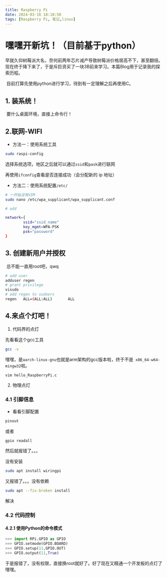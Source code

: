```yaml
---
title: Raspberry Pi
date: 2024-03-16 18:18:50
tags: [Raspberry Pi, 笔记,linux]
---
```


# 嘿嘿开新坑！（目前基于python）

​	早就久仰树莓派大名，奈何前两年芯片减产导致树莓派价格居高不下，甚至翻倍。现在终于降下来了，于是斥巨资买了一块3B前来学习。本篇Blog用于记录我的探索历程。

​	目前打算先使用python进行学习，待到有一定理解之后再使用C。

## 1. 装系统！

​	要什么桌面环境，直接上命令行！

## 2.联网-WIFI

* 方法一：使用系统工具

```bash
sudo raspi-config
```

选择系统选项，地区之后就可以通过`ssid`和`pask`进行联网

再使用`ifconfig`查看是否连接成功（会分配新的 ip 地址）

* 方法二：使用系统配置`/etc/`

```bash
# 一开始没有VIM
sudo nano /etc/wpa_supplicant/wpa_supplicant.conf

# add 

network={
        ssid="ssid_name"
        key_mgmt=WPA-PSK
        psk="password"
}
```



## 3. 创建新用户并授权

​	总不能一直用root吧，qwq

```bash
# add user
adduser regen
# grant privilege
visudo
# add regen to sudoers
regen   ALL=(ALL:ALL)       ALL
```

## 4.来点个灯吧！

1. 代码界的点灯

先看看这个gcc工具

```bash
gcc -v
```

嘿嘿，是`aarch-linux-gnu`也就是arm架构的gcc版本啦，终于不是` x86_64-w64-mingw32`啦。

```bash
vim hello_RaspberryPi.c
```

2. 物理点灯

### 4.1 引脚信息

* 看看引脚配置

```bash
pinout
```

或者

```bash
gpio readall
```

然后就报错了。。。

没有安装

```bash
sudo apt install wiringpi
```

又报错了。。。没有依赖

```bash
sudo apt --fix-broken install
```

解决

### 4.2  代码控制

#### 4.2.1 使用Python的命令模式

```python
>>> import RPi.GPIO as GPIO
>>> GPIO.setmode(GPIO.BOARD)
>>> GPIO.setup(11,GPIO.OUT)
>>> GPIO.output(11,True)
```

于是报错了，没有权限，直接换root就好了。好了现在又精通一个开发板的点灯了嘿嘿。
